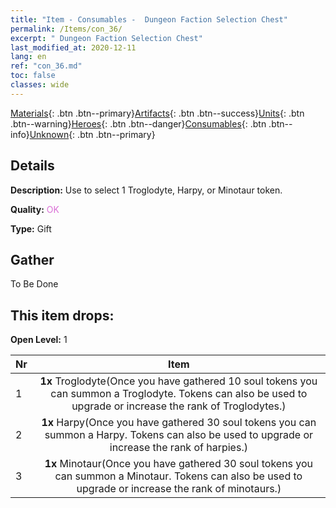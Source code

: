 ```yaml
---
title: "Item - Consumables -  Dungeon Faction Selection Chest"
permalink: /Items/con_36/
excerpt: " Dungeon Faction Selection Chest"
last_modified_at: 2020-12-11
lang: en
ref: "con_36.md"
toc: false
classes: wide
---
```

 [Materials](/Items/){: .btn .btn--primary}[Artifacts](/Items/Artifacts/){: .btn .btn--success}[Units](/Items/Units/){: .btn .btn--warning}[Heroes](/Items/Heroes/){: .btn .btn--danger}[Consumables](/Items/Consumables/){: .btn .btn--info}[Unknown](/Items/Unknown/){: .btn .btn--primary}

## Details
 **Description:** Use to select 1 Troglodyte, Harpy, or Minotaur token.

 **Quality:** <span style="color: #DA70D6">OK</span>

 **Type:** Gift

## Gather

  To Be Done

## This item drops:

 **Open Level:** 1

  | Nr |      Item    |
  |:---|:------------:|
  | 1 |  **1x** Troglodyte(Once you have gathered 10 soul tokens you can summon a Troglodyte. Tokens can also be used to upgrade or increase the rank of Troglodytes.) | 
  | 2 |  **1x** Harpy(Once you have gathered 30 soul tokens you can summon a Harpy. Tokens can also be used to upgrade or increase the rank of harpies.) | 
  | 3 |  **1x** Minotaur(Once you have gathered 30 soul tokens you can summon a Minotaur. Tokens can also be used to upgrade or increase the rank of minotaurs.) | 
